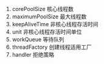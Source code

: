1. corePoolSize 核心线程数
2. maximumPoolSize 最大线程数
3. keepAliveTime 非核心线程存活时间
4. unit 非核心线程存活时间单位
5. workQueue 等待队列
6. threadFactory 创建线程适用工厂
7. handler 拒绝策略